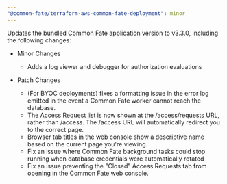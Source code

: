 ```yaml
---
"@common-fate/terraform-aws-common-fate-deployment": minor
---
```


Updates the bundled Common Fate application version to v3.3.0, including the following changes:

- Minor Changes

  - Adds a log viewer and debugger for authorization evaluations

- Patch Changes
  - (For BYOC deployments) fixes a formatting issue in the error log emitted in the event a Common Fate worker cannot reach the database.
  - The Access Request list is now shown at the /access/requests URL, rather than /access. The /access URL will automatically redirect you to the correct page.
  - Browser tab titles in the web console show a descriptive name based on the current page you're viewing.
  - Fix an issue where Common Fate background tasks could stop running when database credentials were automatically rotated
  - Fix an issue preventing the "Closed" Access Requests tab from opening in the Common Fate web console.
